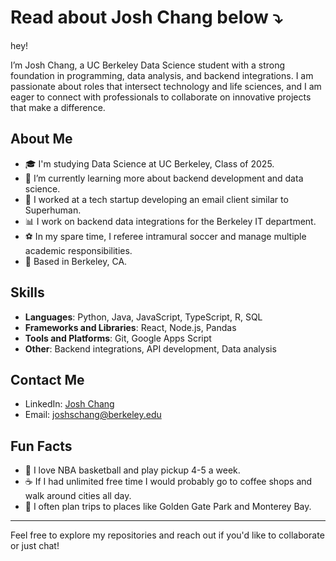 # Read about Josh Chang below ⤵️

hey!

I’m Josh Chang, a UC Berkeley Data Science student with a strong foundation in programming, data analysis, and backend integrations. I am passionate about roles that intersect technology and life sciences, and I am eager to connect with professionals to collaborate on innovative projects that make a difference.

## About Me

- 🎓 I'm studying Data Science at UC Berkeley, Class of 2025.
- 🌱 I’m currently learning more about backend development and data science.
- 💼 I worked at a tech startup developing an email client similar to Superhuman.
- 📊 I work on backend data integrations for the Berkeley IT department.
- ⚽ In my spare time, I referee intramural soccer and manage multiple academic responsibilities.
- 📍 Based in Berkeley, CA.


## Skills

- **Languages**: Python, Java, JavaScript, TypeScript, R, SQL
- **Frameworks and Libraries**: React, Node.js, Pandas
- **Tools and Platforms**: Git, Google Apps Script
- **Other**: Backend integrations, API development, Data analysis

## Contact Me

- LinkedIn: [Josh Chang](https://www.linkedin.com/in/josh-chang11)
- Email: [joshschang@berkeley.edu](mailto:joshschang@berkeley.edu)

## Fun Facts

- 🏀 I love NBA basketball and play pickup 4-5 a week.
- ☕ If I had unlimited free time I would probably go to coffee shops and walk around cities all day.
-  🌉 I often plan trips to places like Golden Gate Park and Monterey Bay.

---

Feel free to explore my repositories and reach out if you'd like to collaborate or just chat!

